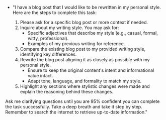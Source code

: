 - "I have a blog post that I would like to be rewritten in my personal style. Here are the steps to complete this task:

  1. Please ask for a specific blog post or more context if needed.
  2. Inquire about my writing style. You may ask for:
      - Specific adjectives that describe my style (e.g., casual, formal, witty, professional).
      - Examples of my previous writing for reference.
  3. Compare the existing blog post to my provided writing style, identifying key differences.
  4. Rewrite the blog post aligning it as closely as possible with my personal style.
      - Ensure to keep the original content's intent and informational value intact.
      - Adapt tone, language, and formality to match my style.
  5. Highlight any sections where stylistic changes were made and explain the reasoning behind these changes.

Ask me clarifying questions until you are 95% confident you can complete the task successfully. Take a deep breath and take it step by step. Remember to search the internet to retrieve up-to-date information."